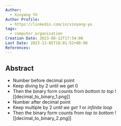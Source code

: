```yaml
---
Author:
  - Xinyang YU
Author Profile:
  - https://linkedin.com/in/xinyang-yu
tags:
  - computer_organisation
Creation Date: 2023-08-12T17:54:00
Last Date: 2023-12-05T18:01:52+08:00
References: 
---
```

## Abstract
- Number before decimal point
- Keep diving by 2 until we get 0
- Then the binary form counts from *bottom to top*
![[decimal_to_binary_1.png]]
- Number after decimal point
- Keep multiple by 2 *until we get 1* or *infinite loop*
- Then the binary form counts from *top to bottom*
![[decimal_to_binary_2.png]]